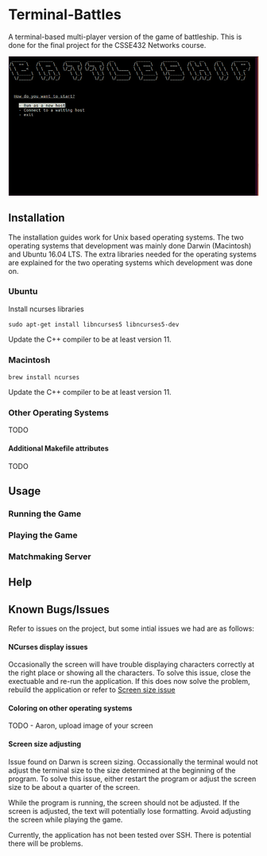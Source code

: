 # Terminal-Battles
A terminal-based multi-player version of the game of battleship. This is done for the final project for the CSSE432 Networks course.

![Battleship splash screen](https://raw.githubusercontent.com/Mercieral/Terminal-Battles/master/images/splash_screen.png)

## Installation

The installation guides work for Unix based operating systems. The two operating systems that development was mainly done Darwin (Macintosh) and Ubuntu 16.04 LTS. The extra libraries needed for the operating systems are explained for the two operating systems which development was done on. 

### Ubuntu

Install ncurses libraries

```shell
sudo apt-get install libncurses5 libncurses5-dev
```

Update the C++ compiler to be at least version 11.

### Macintosh

```shell
brew install ncurses
```

Update the C++ compiler to be at least version 11.

### Other Operating Systems

TODO

#### Additional Makefile attributes

TODO

## Usage

### Running the Game

### Playing the Game

### Matchmaking Server

## Help

## Known Bugs/Issues

Refer to issues on the project, but some intial issues we had are as follows:

#### NCurses display issues

Occasionally the screen will have trouble displaying characters correctly at the right place or showing all the characters. To solve this issue, close the exectuable and re-run the application. If this does now solve the problem, rebuild the application or refer to [Screen size issue](#screen-size-adjusting)

#### Coloring on other operating systems

TODO - Aaron, upload image of your screen

#### Screen size adjusting

Issue found on Darwn is screen sizing. Occassionally the terminal would not adjust the terminal size to the size determined at the beginning of the program. To solve this issue, either restart the program or adjust the screen size to be about a quarter of the screen. 

While the program is running, the screen should not be adjusted. If the screen is adjusted, the text will potentially lose formatting. Avoid adjusting the screen while playing the game. 

Currently, the application has not been tested over SSH. There is potential there will be problems. 
